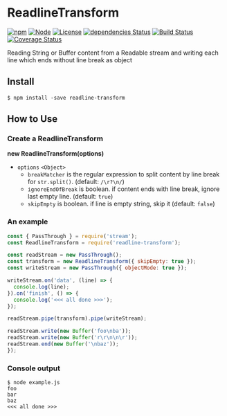 # ReadlineTransform

[![npm](https://img.shields.io/npm/v/readline-transform.svg)](https://www.npmjs.com/package/readline-transform)
[![Node](https://img.shields.io/node/v/readline-transform.svg)]()
[![License](https://img.shields.io/github/license/tilfin/readline-transform.svg)]()
[![dependencies Status](https://david-dm.org/tilfin/readline-transform/status.svg)](https://david-dm.org/tilfin/readline-transform)
[![Build Status](https://travis-ci.org/tilfin/readline-transform.svg?branch=master)](https://travis-ci.org/tilfin/readline-transform)
[![Coverage Status](https://coveralls.io/repos/github/tilfin/readline-transform/badge.svg?branch=master)](https://coveralls.io/github/tilfin/readline-transform?branch=master)

Reading String or Buffer content from a Readable stream and writing each line which ends without line break as object

## Install

```
$ npm install -save readline-transform
```

## How to Use

### Create a ReadlineTransform

**new ReadlineTransform(options)**

* `options` `<Object>`
  * `breakMatcher` is the regular expression to split content by line break for `str.split()`. (default: `/\r?\n/`)
  * `ignoreEndOfBreak` is boolean. if content ends with line break, ignore last empty line. (default: `true`)
  * `skipEmpty` is boolean. if line is empty string, skip it (default: `false`)

### An example 
```javascript
const { PassThrough } = require('stream');
const ReadlineTransform = require('readline-transform');

const readStream = new PassThrough();
const transform = new ReadlineTransform({ skipEmpty: true });
const writeStream = new PassThrough({ objectMode: true });

writeStream.on('data', (line) => {
  console.log(line);
}).on('finish', () => {
  console.log('<<< all done >>>');
});

readStream.pipe(transform).pipe(writeStream);

readStream.write(new Buffer('foo\nba'));
readStream.write(new Buffer('r\r\n\n\r'));
readStream.end(new Buffer('\nbaz'));
});
```

### Console output

```
$ node example.js
foo
bar
baz
<<< all done >>>
```
